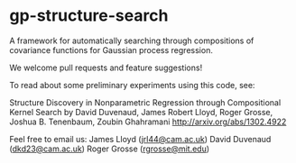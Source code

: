 gp-structure-search
===================

A framework for automatically searching through compositions of covariance functions for Gaussian process regression.

We welcome pull requests and feature suggestions!


To read about some preliminary experiments using this code, see:

Structure Discovery in Nonparametric Regression through Compositional Kernel Search
by David Duvenaud, James Robert Lloyd, Roger Grosse, Joshua B. Tenenbaum, Zoubin Ghahramani
http://arxiv.org/abs/1302.4922


Feel free to email us:
James Lloyd (jrl44@cam.ac.uk)
David Duvenaud (dkd23@cam.ac.uk)
Roger Grosse (rgrosse@mit.edu)
